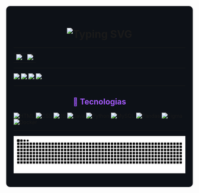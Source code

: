 <!-- Fundo escuro e centralizado -->
<div align="center" style="background-color:#0D1117; padding: 20px; border-radius: 10px;">

<!-- Transição animada na apresentação com largura ajustada -->
<h1 align="center">
  <img src="https://readme-typing-svg.herokuapp.com?font=Fira+Code&size=28&duration=4000&pause=1000&color=A259FF&center=true&vCenter=true&width=600&lines=Olá%2C+eu+sou+a+Manoela+Campos!;Sejam+Bem-vindos!+%F0%9F%91%8B" alt="Typing SVG" />
</h1>

---

<!-- Cards de GitHub Stats e Most Used Languages lado a lado -->
<div align="center">
  <table>
    <tr>
      <td>
        <img height="180em" src="https://github-readme-stats.vercel.app/api?username=manuela-campos&show_icons=true&hide_border=true&theme=radical&title_color=A259FF&text_color=ffffff&icon_color=A259FF" />
      </td>
      <td>
        <img height="180em" src="https://github-readme-stats.vercel.app/api/top-langs/?username=manuela-campos&layout=compact&hide_border=true&theme=radical&title_color=A259FF&text_color=ffffff" />
      </td>
    </tr>
  </table>
</div>

---

<!-- Redes Sociais -->

<p align="left">
  <a href="https://www.linkedin.com/in/seu-usuario-linkedin/" target="_blank">
    <img src="https://img.shields.io/badge/LinkedIn-0077B5?style=flat&logo=linkedin&logoColor=white"/>
  </a>
  <a href="mailto:seuemail@email.com" target="_blank">
    <img src="https://img.shields.io/badge/Email-D14836?style=flat&logo=gmail&logoColor=white"/>
  </a>
  <a href="https://www.instagram.com/seuusuario/" target="_blank">
    <img src="https://img.shields.io/badge/Instagram-E4405F?style=flat&logo=instagram&logoColor=white"/>
  </a>
  <a href="https://seuportfolio.com" target="_blank">
    <img src="https://img.shields.io/badge/Portfólio-000?style=flat&logo=vercel&logoColor=white"/>
  </a>
</p>

---

<!-- Cards de linguagens -->
<h2 style="color:#A259FF;">🚀 Tecnologias</h2>
<p align="left">
  <img src="https://cdn.jsdelivr.net/gh/devicons/devicon/icons/html5/html5-original.svg" height="40" alt="HTML"/>
  <img src="https://cdn.jsdelivr.net/gh/devicons/devicon/icons/css3/css3-original.svg" height="40" alt="CSS"/>
  <img src="https://cdn.jsdelivr.net/gh/devicons/devicon/icons/javascript/javascript-original.svg" height="40" alt="JS"/>
  <img src="https://cdn.jsdelivr.net/gh/devicons/devicon/icons/java/java-original.svg" height="40" alt="Java"/>
  <img src="https://cdn.jsdelivr.net/gh/devicons/devicon/icons/python/python-original.svg" height="40" alt="Python"/>
  <img src="https://cdn.jsdelivr.net/gh/devicons/devicon/icons/mysql/mysql-original.svg" height="40" alt="MySQL"/>
  <img src="https://cdn.jsdelivr.net/gh/devicons/devicon/icons/pandas/pandas-original.svg" height="40" alt="Pandas"/>
  <img src="https://cdn.jsdelivr.net/gh/devicons/devicon/icons/figma/figma-original.svg" height="40" alt="Figma"/>
  <img src="https://cdn.jsdelivr.net/gh/devicons/devicon/icons/docker/docker-original.svg" height="40" alt="Docker"/>
</p>

---

<!-- Snake animada -->
![Snake animation](https://github.com/manuela-campos/manuela-campos/blob/output/github-contribution-grid-snake.svg)
<!-- Estilo rosa nos commits -->
<style>
  .js-calendar-graph-svg rect.ContributionCalendar-day[data-level="1"] {
    fill: #FF69B4 !important;
  }
</style>

</div>
